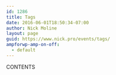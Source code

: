 ```yaml
---
id: 1286
title: Tags
date: 2016-06-01T18:50:34-07:00
author: Nick Moline
layout: page
guid: https://www.nick.pro/events/tags/
ampforwp-amp-on-off:
  - default
---
```

CONTENTS